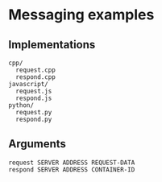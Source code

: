 # Messaging examples

## Implementations

    cpp/
      request.cpp
      respond.cpp
    javascript/
      request.js
      respond.js
    python/
      request.py
      respond.py

## Arguments

    request SERVER ADDRESS REQUEST-DATA
    respond SERVER ADDRESS CONTAINER-ID
